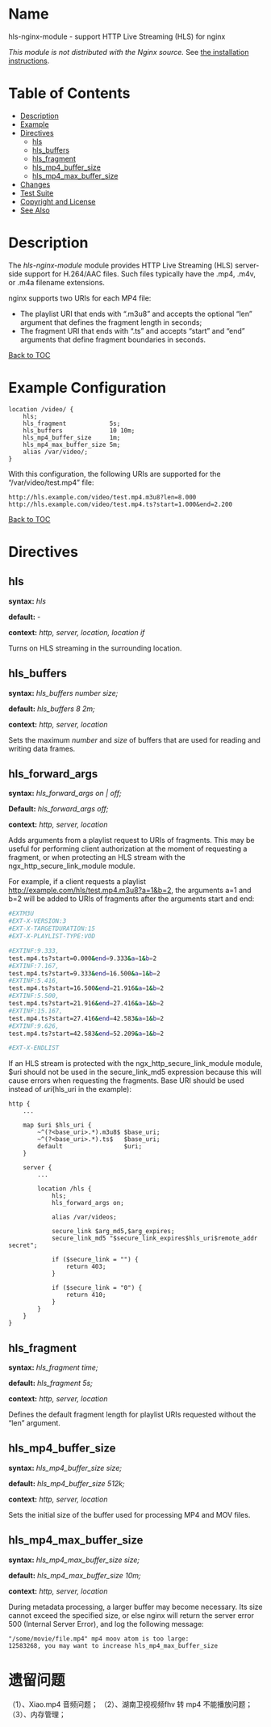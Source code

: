 Name
====

hls-nginx-module - support HTTP Live Streaming (HLS) for nginx

*This module is not distributed with the Nginx source.* See [the installation instructions](#installation).


Table of Contents
=================

* [Description](#description)
* [Example](#example)
* [Directives](#directives)
    * [hls](#hls)
    * [hls_buffers](#hls_buffers)
    * [hls_fragment](#hls_fragment)
    * [hls_mp4_buffer_size](#hls_mp4_buffer_size)
    * [hls_mp4_max_buffer_size](#hls_mp4_max_buffer_size)
* [Changes](#changes)
* [Test Suite](#test-suite)
* [Copyright and License](#copyright-and-license)
* [See Also](#see-also)

Description
===========

The *hls-nginx-module* module provides HTTP Live Streaming (HLS) server-side support for H.264/AAC files. Such files typically have the .mp4, .m4v, or .m4a filename extensions.

nginx supports two URIs for each MP4 file:

 * The playlist URI that ends with “.m3u8” and accepts the optional “len” argument that defines the fragment length in seconds;
 * The fragment URI that ends with “.ts” and accepts “start” and “end” arguments that define fragment boundaries in seconds.

[Back to TOC](#table-of-contents)

Example Configuration
=====================
```Example
location /video/ {
    hls;
    hls_fragment            5s;
    hls_buffers             10 10m;
    hls_mp4_buffer_size     1m;
    hls_mp4_max_buffer_size 5m;
    alias /var/video/;
}
```

With this configuration, the following URIs are supported for the “/var/video/test.mp4” file:

```url
http://hls.example.com/video/test.mp4.m3u8?len=8.000
http://hls.example.com/video/test.mp4.ts?start=1.000&end=2.200
```

[Back to TOC](#table-of-contents)

Directives
===========
hls
--------------------
**syntax:** *hls*

**default:** *-*

**context:** *http, server, location, location if*

Turns on HLS streaming in the surrounding location.


hls_buffers
--------------------
**syntax:** *hls_buffers number size;*

**default:** *hls_buffers 8 2m;*

**context:** *http, server, location*

Sets the maximum *number* and *size* of buffers that are used for reading and writing data frames.


hls_forward_args
--------------------
**syntax:** *hls_forward_args on | off;*

**Default:** *hls_forward_args off;*

**context:** *http, server, location*

Adds arguments from a playlist request to URIs of fragments. This may be useful for performing client authorization at the moment of requesting a fragment, or when protecting an HLS stream with the ngx_http_secure_link_module module.

For example, if a client requests a playlist http://example.com/hls/test.mp4.m3u8?a=1&b=2, the arguments a=1 and b=2 will be added to URIs of fragments after the arguments start and end:

```bash
#EXTM3U
#EXT-X-VERSION:3
#EXT-X-TARGETDURATION:15
#EXT-X-PLAYLIST-TYPE:VOD

#EXTINF:9.333,
test.mp4.ts?start=0.000&end=9.333&a=1&b=2
#EXTINF:7.167,
test.mp4.ts?start=9.333&end=16.500&a=1&b=2
#EXTINF:5.416,
test.mp4.ts?start=16.500&end=21.916&a=1&b=2
#EXTINF:5.500,
test.mp4.ts?start=21.916&end=27.416&a=1&b=2
#EXTINF:15.167,
test.mp4.ts?start=27.416&end=42.583&a=1&b=2
#EXTINF:9.626,
test.mp4.ts?start=42.583&end=52.209&a=1&b=2

#EXT-X-ENDLIST
```
If an HLS stream is protected with the ngx_http_secure_link_module module, $uri should not be used in the secure_link_md5 expression because this will cause errors when requesting the fragments. Base URI should be used instead of $uri ($hls_uri in the example):

```Example
http {
    ...

    map $uri $hls_uri {
        ~^(?<base_uri>.*).m3u8$ $base_uri;
        ~^(?<base_uri>.*).ts$   $base_uri;
        default                 $uri;
    }

    server {
        ...

        location /hls {
            hls;
            hls_forward_args on;

            alias /var/videos;

            secure_link $arg_md5,$arg_expires;
            secure_link_md5 "$secure_link_expires$hls_uri$remote_addr secret";

            if ($secure_link = "") {
                return 403;
            }

            if ($secure_link = "0") {
                return 410;
            }
        }
    }
}
```

hls_fragment
--------------------
**syntax:** *hls_fragment time;*

**default:** *hls_fragment 5s;*

**context:** *http, server, location*

Defines the default fragment length for playlist URIs requested without the “len” argument.

hls_mp4_buffer_size
--------------------
**syntax:** *hls_mp4_buffer_size size;*

**default:** *hls_mp4_buffer_size 512k;*

**context:** *http, server, location*

Sets the initial size of the buffer used for processing MP4 and MOV files.

hls_mp4_max_buffer_size
-------------------------
**syntax:** *hls_mp4_max_buffer_size size;*

**default:** *hls_mp4_max_buffer_size 10m;*

**context:** *http, server, location*


During metadata processing, a larger buffer may become necessary. Its size cannot exceed the specified size, or else nginx will return the server error 500 (Internal Server Error), and log the following message:

```Example
"/some/movie/file.mp4" mp4 moov atom is too large:
12583268, you may want to increase hls_mp4_max_buffer_size
```

遗留问题
=========
（1）、Xiao.mp4 音频问题；
（2）、湖南卫视视频fhv 转 mp4 不能播放问题；
（3）、内存管理；


